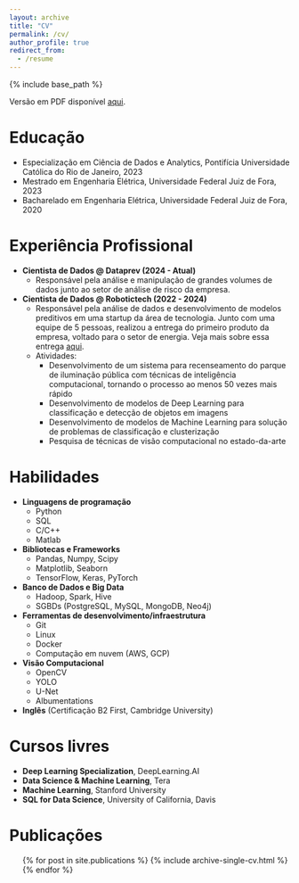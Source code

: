 ```yaml
---
layout: archive
title: "CV"
permalink: /cv/
author_profile: true
redirect_from:
  - /resume
---
```


{% include base_path %}

Versão em PDF disponível [aqui](https://lcfdiniz.github.io/files/cv-lucas-f-diniz.pdf).

Educação
======
* Especialização em Ciência de Dados e Analytics, Pontifícia Universidade Católica do Rio de Janeiro, 2023
* Mestrado em Engenharia Elétrica, Universidade Federal Juiz de Fora, 2023
* Bacharelado em Engenharia Elétrica, Universidade Federal Juiz de Fora, 2020

Experiência Profissional
======
* **Cientista de Dados @ Dataprev (2024 - Atual)**
  * Responsável pela análise e manipulação de grandes volumes de dados junto ao setor de análise de risco da empresa.
* **Cientista de Dados @ Robotictech (2022 - 2024)**
  * Responsável pela análise de dados e desenvolvimento de modelos preditivos em uma startup da área de tecnologia. Junto com uma equipe de 5 pessoas, realizou a entrega do primeiro produto da empresa, voltado para o setor de energia. Veja mais sobre essa entrega [aqui](https://www.youtube.com/watch?v=g70jpJTKWJQ).
  * Atividades:
    * Desenvolvimento de um sistema para recenseamento do parque de iluminação pública com técnicas de inteligência computacional, tornando o processo ao menos 50 vezes mais rápido
    * Desenvolvimento de modelos de Deep Learning para classificação e detecção de objetos em imagens
    * Desenvolvimento de modelos de Machine Learning para solução de problemas de classificação e clusterização
    * Pesquisa de técnicas de visão computacional no estado-da-arte
  
Habilidades
======
* **Linguagens de programação**
  * Python
  * SQL
  * C/C++
  * Matlab
* **Bibliotecas e Frameworks**
  * Pandas, Numpy, Scipy
  * Matplotlib, Seaborn
  * TensorFlow, Keras, PyTorch
* **Banco de Dados e Big Data**
  * Hadoop, Spark, Hive
  * SGBDs (PostgreSQL, MySQL, MongoDB, Neo4j)
* **Ferramentas de desenvolvimento/infraestrutura**
  * Git
  * Linux
  * Docker
  * Computação em nuvem (AWS, GCP)
* **Visão Computacional**
  * OpenCV
  * YOLO
  * U-Net
  * Albumentations
* **Inglês** (Certificação B2 First, Cambridge University)

Cursos livres
======
* **Deep Learning Specialization**, DeepLearning.AI
* **Data Science & Machine Learning**, Tera
* **Machine Learning**, Stanford University
* **SQL for Data Science**, University of California, Davis

Publicações
======
  <ul>{% for post in site.publications %}
    {% include archive-single-cv.html %}
  {% endfor %}</ul>
